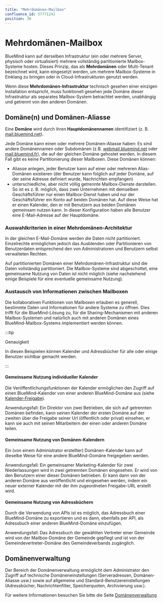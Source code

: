 ```yaml
---
title: "Mehrdomänen-Mailbox"
confluence_id: 57771242
position: 30
---
```

# Mehrdomänen-Mailbox

BlueMind kann auf derselben Infrastruktur (ein oder mehrere Server, physisch oder virtualisiert) mehrere vollständig partitionierte Mailbox-Systeme hosten. Dieses Prinzip, das als **Mehrdomänen** oder Multi-Tenant bezeichnet wird, kann eingesetzt werden, um mehrere Mailbox-Systeme in Einklang zu bringen oder in Cloud-Infrastrukturen genutzt werden.

Wenn diese **Mehrdomänen-Infrastruktur** technisch gesehen einer einzigen Installation entspricht, muss funktionell gesehen jede Domäne dieser Infrastruktur als separates Mailbox-System betrachtet werden, unabhängig und getrennt von den anderen Domänen.


## Domäne(n) und Domänen-Aliasse

Eine **Domäne** wird durch ihren **Hauptdomänennamen** identifiziert (z. B. [mail.bluemind.net](http://mail.bluemind.net)).

Jede Domäne kann einen oder mehrere Domänen-Aliasse haben: Es sind andere Domänennamen oder Subdomänen (z.B. [webmail.bluemind.net](http://webmail.bluemind.net) oder [mail.bluemind.fr](http://mail.bluemind.fr)), die auf der gleichen Domäne gehostet werden. In diesem Fall gibt es keine Partitionierung dieser Mailboxen.
Diese Domänen können:

- Aliasse anlegen, jeder Benutzer kann auf einer oder mehreren Alias-Domänen existieren (der Benutzer kann folglich auf jeder Domäne, auf der seine Adresse definiert wurde, Nachrichten empfangen)
- unterschiedliche, aber nicht völlig getrennte Mailbox-Dienste darstellen. So ist es z. B. möglich, dass zwei Unternehmen mit demselben Geschäftsführer nur einen Mailbox-Dienst haben und nur der Geschäftsführer ein Konto auf beiden Domänen hat. Auf diese Weise hat er einen Kalender, den er mit Benutzern aus beiden Domänen gemeinsam nutzen kann. In dieser Konfiguration haben alle Benutzer eine E-Mail-Adresse auf der Hauptdomäne.


### Auswahlkriterien in einer Mehrdomänen-Architektur

In der gleichen E-Mail-Domäne werden die Daten nicht partitioniert.
Einzelrechte  ermöglichen jedoch das Ausblenden oder Partitionieren von Benutzerdaten entsprechend den von Administratoren und Benutzern selbst verwalteten Rechten.

Auf partitionierten Domänen einer Mehrdomänen-Infrastruktur sind die Daten vollständig partitioniert.
Die Mailbox-Systeme sind abgeschottet, eine gemeinsame Nutzung von Daten ist nicht möglich (siehe nachstehend einige Beispiele für eine eventuelle gemeinsame Nutzung).

### Austausch von Informationen zwischen Mailboxen

Die kollaborativen Funktionen von Mailboxen erlauben es generell, bestimmte Daten und Informationen für andere Systeme zu öffnen. Dies trifft für die BlueMind-Lösung zu, für die Sharing-Mechanismen mit anderen Mailbox-Systemen und natürlich auch mit anderen Domänen eines BlueMind-Mailbox-Systems implementiert werden können.


:::tip

Genauigkeit

In diesen Beispielen können Kalender und Adressbücher für alle oder einige Benutzer sichtbar gemacht werden.

:::

#### Gemeinsame Nutzung individueller Kalender

Die Veröffentlichungsfunktionen der Kalender ermöglichen den Zugriff auf einen BlueMind-Kalender von einer anderen BlueMind-Domäne aus (siehe [Kalender-Freigabe](/Guide_de_l_utilisateur/L_agenda/Le_partage_d_agenda/)).

Anwendungsfall: Ein Direktor von zwei Betrieben, die sich auf getrennten Domänen befinden, kann seinen Kalender der ersten Domäne auf der zweiten über die Freigabe seiner Url (öffentlich oder privat) einsehen, er kann sie auch mit seinen Mitarbeitern der einen oder anderen Domäne teilen.

#### Gemeinsame Nutzung von Domänen-Kalendern

Ein (von einem Administrator erstellter) Domänen-Kalender kann auf dieselbe Weise für eine andere BlueMind-Domäne freigegeben werden.

Anwendungsfall: Ein gemeinsamer Marketing-Kalender für zwei Niederlassungen wird in zwei getrennten Domänen eingesehen. Er wird von den Benutzern einer dieser Domänen betrieben. Er kann dann von der anderen Domäne aus veröffentlicht und eingesehen werden, indem ein neuer externer Kalender mit der ihm zugeordneten Freigabe-URL erstellt wird.

#### Gemeinsame Nutzung von Adressbüchern

Durch die Verwendung von APIs ist es möglich, das Adressbuch einer BlueMind-Domäne zu exportieren und es dann, ebenfalls per API, als Adressbuch einer anderen BlueMind-Domäne einzufügen.

Anwendungsfall: Das Adressbuch der gewählten Vertreter einer Gemeinde wird von der Mailbox-Domäne der Gemeinde gepflegt und ist von der Gemeindevertreter-Domäne des Gemeindeverbands zugänglich.

## Domänenverwaltung

Der Bereich der Domänenverwaltung ermöglicht dem Administrator den Zugriff auf technische Domäneneinstellungen (Serveradressen, Domänen-Aliasse usw.) sowie auf allgemeine und Standard-Benutzereinstellungen (Adressbücher, Nachrichtenfilter, Speicherquoten, Archivierung usw.).

Für weitere Informationen besuchen Sie bitte die Seite [Domänenverwaltung](../../Guide_de_l_administrateur/Configuration/Gestion_des_domaines/index.md)


